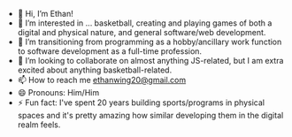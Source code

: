 - 👋 Hi, I’m Ethan!
- 👀 I’m interested in ... basketball, creating and playing games of both a digital and physical nature, and general software/web development.
- 🌱 I’m transitioning from programming as a hobby/ancillary work function to software development as a full-time profession.
- 💞️ I’m looking to collaborate on almost anything JS-related, but I am extra excited about anything basketball-related.
- 📫 How to reach me [ethanwing20@gmail.com](mailto:https://ethanwing20@gmail.com)
- 😄 Pronouns: Him/Him
- ⚡ Fun fact: I've spent 20 years building sports/programs in physical spaces and it's pretty amazing how similar developing them in the digital realm feels.

